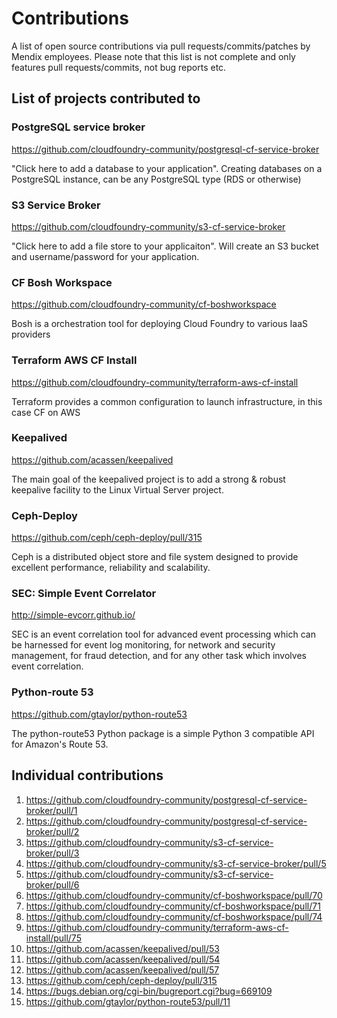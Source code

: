 # Contributions

A list of open source contributions via pull requests/commits/patches by Mendix employees. Please note that this list is not complete and only features pull requests/commits, not bug reports etc.


## List of projects contributed to

### PostgreSQL service broker
https://github.com/cloudfoundry-community/postgresql-cf-service-broker

"Click here to add a database to your application". Creating databases on a PostgreSQL instance, can be any PostgreSQL type (RDS or otherwise)


### S3 Service Broker
https://github.com/cloudfoundry-community/s3-cf-service-broker

"Click here to add a file store to your applicaiton". Will create an S3 bucket and username/password for your application.


### CF Bosh Workspace
https://github.com/cloudfoundry-community/cf-boshworkspace

Bosh is a orchestration tool for deploying Cloud Foundry to various IaaS providers


### Terraform AWS CF Install
https://github.com/cloudfoundry-community/terraform-aws-cf-install

Terraform provides a common configuration to launch infrastructure, in this case CF on AWS


### Keepalived
https://github.com/acassen/keepalived

The main goal of the keepalived project is to add a strong & robust keepalive facility to the Linux Virtual Server project.

### Ceph-Deploy
https://github.com/ceph/ceph-deploy/pull/315

Ceph is a distributed object store and file system designed to provide excellent performance, reliability and scalability.

### SEC: Simple Event Correlator
http://simple-evcorr.github.io/

SEC is an event correlation tool for advanced event processing which can be harnessed for event log monitoring, for network and security management, for fraud detection, and for any other task which involves event correlation.

### Python-route 53
https://github.com/gtaylor/python-route53

The python-route53 Python package is a simple Python 3 compatible API for Amazon's Route 53.

## Individual contributions

1. https://github.com/cloudfoundry-community/postgresql-cf-service-broker/pull/1
2. https://github.com/cloudfoundry-community/postgresql-cf-service-broker/pull/2
3. https://github.com/cloudfoundry-community/s3-cf-service-broker/pull/3
4. https://github.com/cloudfoundry-community/s3-cf-service-broker/pull/5
5. https://github.com/cloudfoundry-community/s3-cf-service-broker/pull/6
6. https://github.com/cloudfoundry-community/cf-boshworkspace/pull/70
7. https://github.com/cloudfoundry-community/cf-boshworkspace/pull/71
8. https://github.com/cloudfoundry-community/cf-boshworkspace/pull/74
9. https://github.com/cloudfoundry-community/terraform-aws-cf-install/pull/75
10. https://github.com/acassen/keepalived/pull/53
10. https://github.com/acassen/keepalived/pull/54
11. https://github.com/acassen/keepalived/pull/57
12. https://github.com/ceph/ceph-deploy/pull/315
13. https://bugs.debian.org/cgi-bin/bugreport.cgi?bug=669109
14. https://github.com/gtaylor/python-route53/pull/11
